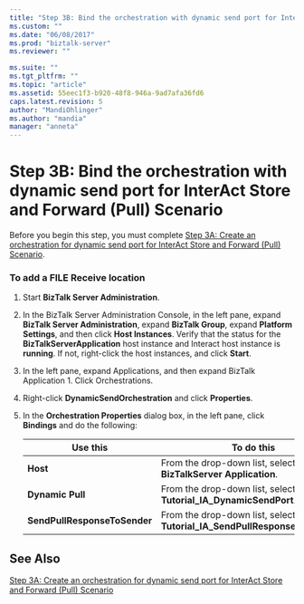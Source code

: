 ```yaml
---
title: "Step 3B: Bind the orchestration with dynamic send port for InterAct Store and Forward (Pull) Scenario | Microsoft Docs"
ms.custom: ""
ms.date: "06/08/2017"
ms.prod: "biztalk-server"
ms.reviewer: ""

ms.suite: ""
ms.tgt_pltfrm: ""
ms.topic: "article"
ms.assetid: 55eec1f3-b920-48f8-946a-9ad7afa36fd6
caps.latest.revision: 5
author: "MandiOhlinger"
ms.author: "mandia"
manager: "anneta"
---
```

# Step 3B: Bind the orchestration with dynamic send port for InterAct Store and Forward (Pull) Scenario
Before you begin this step, you must complete [Step 3A: Create an orchestration for dynamic send port for InterAct Store and Forward (Pull) Scenario](../../adapters-and-accelerators/fileact-interact/step-3a-create-orchestration-for-dynamic-send-port-interact-store-and-forward.md).  
  
### To add a FILE Receive location  
  
1.  Start **BizTalk Server Administration**.  
  
2.  In the BizTalk Server Administration Console, in the left pane, expand **BizTalk Server Administration**, expand **BizTalk Group**, expand **Platform Settings**, and then click **Host Instances**. Verify that the status for the **BizTalkServerApplication** host instance and Interact host instance is **running**. If not, right-click the host instances, and click **Start**.  
  
3.  In the left pane, expand Applications, and then expand BizTalk Application 1. Click Orchestrations.  
  
4.  Right-click **DynamicSendOrchestration** and click **Properties**.  
  
5.  In the **Orchestration Properties** dialog box, in the left pane, click **Bindings** and do the following:  
  
    |**Use this**|**To do this**|  
    |------------------|--------------------|  
    |**Host**|From the drop-down list, select **BizTalkServer Application**.|  
    |**Dynamic Pull**|From the drop-down list, select **Tutorial_IA_DynamicSendPort**.|  
    |**SendPullResponseToSender**|From the drop-down list, select **Tutorial_IA_SendPullResponsetoReceiver**.|  
  
## See Also  
 [Step 3A: Create an orchestration for dynamic send port for InterAct Store and Forward (Pull) Scenario](../../adapters-and-accelerators/fileact-interact/step-3a-create-orchestration-for-dynamic-send-port-interact-store-and-forward.md)